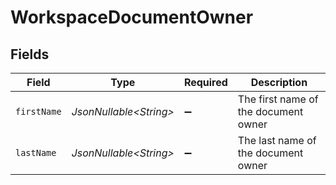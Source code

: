 # WorkspaceDocumentOwner


## Fields

| Field                                | Type                                 | Required                             | Description                          |
| ------------------------------------ | ------------------------------------ | ------------------------------------ | ------------------------------------ |
| `firstName`                          | *JsonNullable\<String>*              | :heavy_minus_sign:                   | The first name of the document owner |
| `lastName`                           | *JsonNullable\<String>*              | :heavy_minus_sign:                   | The last name of the document owner  |